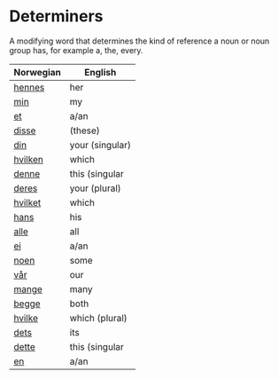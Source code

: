 # Determiners

A modifying word that determines the kind of reference a noun or noun group has, for example a, the, every.

| Norwegian | English |
| --- | --- |
| [hennes](https://www.ordnett.no/search?language=no&phrase=hennes) | her | f |
| [min](https://www.ordnett.no/search?language=no&phrase=min) | my |  |
| [et](https://www.ordnett.no/search?language=no&phrase=et) | a/an | i |
| [disse](https://www.ordnett.no/search?language=no&phrase=disse) | (these) |  |
| [din](https://www.ordnett.no/search?language=no&phrase=din) | your (singular) |  |
| [hvilken](https://www.ordnett.no/search?language=no&phrase=hvilken) | which | m |
| [denne](https://www.ordnett.no/search?language=no&phrase=denne) | this (singular |  masculine and femenine) |
| [deres](https://www.ordnett.no/search?language=no&phrase=deres) | your (plural) | None |
| [hvilket](https://www.ordnett.no/search?language=no&phrase=hvilket) | which | i |
| [hans](https://www.ordnett.no/search?language=no&phrase=hans) | his | m |
| [alle](https://www.ordnett.no/search?language=no&phrase=alle) | all |  |
| [ei](https://www.ordnett.no/search?language=no&phrase=ei) | a/an | f |
| [noen](https://www.ordnett.no/search?language=no&phrase=noen) | some |  |
| [vår](https://www.ordnett.no/search?language=no&phrase=vår) | our |  |
| [mange](https://www.ordnett.no/search?language=no&phrase=mange) | many |  |
| [begge](https://www.ordnett.no/search?language=no&phrase=begge) | both |  |
| [hvilke](https://www.ordnett.no/search?language=no&phrase=hvilke) | which (plural) |  |
| [dets](https://www.ordnett.no/search?language=no&phrase=dets) | its | i |
| [dette](https://www.ordnett.no/search?language=no&phrase=dette) | this (singular |  neuter) |
| [en](https://www.ordnett.no/search?language=no&phrase=en) | a/an | m |

